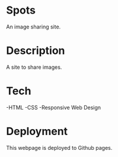# Spots

An image sharing site.

# Description

A site to share images.

# Tech

-HTML
-CSS
-Responsive Web Design

# Deployment 

This webpage is deployed to Github pages.

# 
